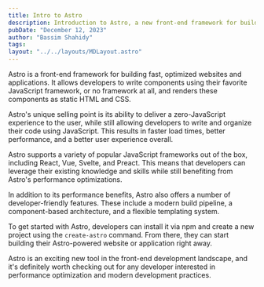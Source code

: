 ```yaml
---
title: Intro to Astro
description: Introduction to Astro, a new front-end framework for building fast, optimized websites and applications.
pubDate: "December 12, 2023"
author: "Bassim Shahidy"
tags:
layout: "../../layouts/MDLayout.astro"
---
```


Astro is a front-end framework for building fast, optimized websites and applications. It allows developers to write components using their favorite JavaScript framework, or no framework at all, and renders these components as static HTML and CSS. 

Astro's unique selling point is its ability to deliver a zero-JavaScript experience to the user, while still allowing developers to write and organize their code using JavaScript. This results in faster load times, better performance, and a better user experience overall.

Astro supports a variety of popular JavaScript frameworks out of the box, including React, Vue, Svelte, and Preact. This means that developers can leverage their existing knowledge and skills while still benefiting from Astro's performance optimizations.

In addition to its performance benefits, Astro also offers a number of developer-friendly features. These include a modern build pipeline, a component-based architecture, and a flexible templating system. 

To get started with Astro, developers can install it via npm and create a new project using the `create-astro` command. From there, they can start building their Astro-powered website or application right away.

Astro is an exciting new tool in the front-end development landscape, and it's definitely worth checking out for any developer interested in performance optimization and modern development practices.
